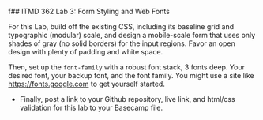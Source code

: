 f## ITMD 362 Lab 3: Form Styling and Web Fonts

For this Lab, build off the existing CSS, including its baseline grid and typographic (modular) scale, and design a mobile-scale form that
uses only shades of gray (no solid borders) for the input regions. Favor an open design with plenty of padding and white space.

Then, set up the `font-family` with a robust font stack, 3 fonts deep. Your desired font, your backup font, and the font family. You might 
use a site like https://fonts.google.com to get yourself started.

* Finally, post a link to your Github repository, live link, and html/css validation for this lab to your Basecamp file. 
